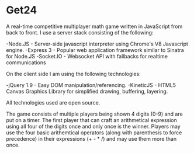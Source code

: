 Get24
===============

A real-time competitive multiplayer math game written in JavaScript from back to front. I use a server stack consisting of the following:

-Node.JS - Server-side javascript interpreter using Chrome's V8 Javascript engine.
-Express 3 - Popular web application framework similar to Sinatra for Node.JS
-Socket.IO - Websocket API with fallbacks for realtime communications

On the client side I am using the following technologies:

-jQuery 1.9 - Easy DOM manipulation/referencing.
-KineticJS - HTML5 Canvas Graphics Library for simplified drawing, buffering, layering.

All technologies used are open source. 

The game consists of multiple players being shown 4 digits (0-9) and are put on a timer. The first player that can craft an arithmetical expression using all four of the digits once and only once is the winner. Players may use the four basic arithemtical operators (along with parenthesis to force precedence) in their expressions (+ - * /) and may use them more than once.
